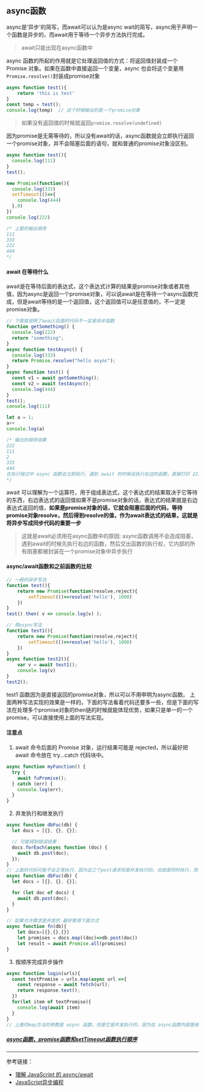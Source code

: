 ## async函数
async是'异步'的简写，而await可以认为是async wait的简写，async用于声明一个函数是异步的，而await用于等待一个异步方法执行完成。
> await只能出现在async函数中

async 函数的所起的作用就是它处理返回值的方式：将返回值封装成一个 Promise 对象。如果在函数中直接返回一个变量，async 也会将这个变量用 `Promise.resolve()`封装成promise对象
```js
async function test(){
    return 'this is test'
}
const temp = test();
console.log(temp)  // 这个时候输出的是一个promise对象
```
> 如果没有返回值的时候就返回`promise.resolve(undefined)`

因为promise是无需等待的，所以没有await的话，async函数就会立即执行返回一个promise对象，并不会阻塞后面的语句，就和普通的promise对象没区别。
```js
async function test(){
  console.log(111)
}
test();

new Promise(function(){
  console.log(333)
  setTimeout(()=>{
    console.log(444)
  },0)
})
console.log(222)

/* 上面的输出顺序
111
333
222
444
*/
```

#### await 在等待什么
await是在等待后面的表达式，这个表达式计算的结果是promise对象或者其他值，因为async是返回一个promise对象，可以说await是在等待一个async函数完成，但是await等待的是一个返回值，这个返回值可以是任意值的，不一定是promise对象。
```js
// 下面就说明了await后面的代码不一定是异步函数
function getSomething() {
  console.log(222)
  return "something";
}
async function testAsync() {
  console.log(333)
  return Promise.resolve("hello async");
}
async function test() {
  const v1 = await getSomething();
  const v2 = await testAsync();
  console.log(444)
}
test();
console.log(111)

let a = 1;
a++
console.log(a)

/* 输出的顺序结果
222
111
2
333
444
在执行程过中 async 函数会立即执行，遇到 await 的时候会执行右边的函数，直接打印 222，然后在 await 处让出函数执行权，执行后续的同步代码 111、2，等同步代码执行完毕 在返回到 await 处执行后续的代码
*/
```

await 可以理解为一个运算符，用于组成表达式，这个表达式的结果取决于它等待的东西，右边表达式的返回值如果不是promise对象的话，表达式的结果就是右边表达式返回的值，**如果是promise对象的话，它就会阻塞后面的代码，等待promise对象resolve，然后得到resolve的值，作为await表达式的结果，这就是将异步写成同步代码的重要一步**

> 这就是await必须用在async函数中的原因: async函数调用不会造成阻塞，遇到await的时候先执行右边的函数，然后交出函数的执行权，它内部的所有阻塞都被封装在一个promise对象中异步执行


#### async/await函数和之前函数的比较
```js
// 一般的异步写法
function test(){
    return new Promise(function(resolve,reject){
        setTimeout(()=>resolve('hello'), 1000)
    })
}
test().then( v => console.log(v) );

// 用async写法
function test1(){
    return new Promise(function(resolve,reject){
        setTimeout(()=>resolve('hello'), 1000)
    })
}
async function test2(){
    var v = await test1();
    console.log(v)
}
test2();
```
test1 函数因为是直接返回的promise对象，所以可以不用申明为async函数。
上面两种写法实现的效果是一样的，下面的写法看着代码还要多一些，但是下面的写法在处理多个promise对象的then链的时候就能体现优势，如果只是单一的一个promise，可以直接使用上面的写法实现。

#### 注意点
1. await 命令后面的 Promise 对象，运行结果可能是 rejected，所以最好把 await 命令放在 try...catch 代码块中。
```js
async function myFunction() {
  try {
    await fuPromise();
  } catch (err) {
    console.log(err);
  }
}
```
2. 并发执行和继发执行
```js
async function dbFuc(db) {
  let docs = [{}, {}, {}];

  // 可能得到错误结果
  docs.forEach(async function (doc) {
    await db.post(doc);
  });
}
// 上面的代码可能不会正常执行，因为这三个post请求将是并发执行的，也就是同时执行，而不是继发执行的，需要使用下面这种写法
async function dbFuc(db) {
  let docs = [{}, {}, {}];

  for (let doc of docs) {
    await db.post(doc);
  }
}

// 如果也许需求是并发的 最好使用下面方式
async function fn(db){
    let docs=[{},{},{}]
    let promises = docs.map((doc)=>db.post(doc))
    let result = await Promise.all(promises)
}
```

3. 按顺序完成异步操作

```js
async function login(urls){
  const testPromise = urls.map(async url =>{
    const response = await fetch(url);
    return response.text();
  })
  for(let item of textPromise){
    console.log(await item)
  }
}
// 上面的map方法的参数是 async 函数，但是它是并发执行的，因为在 async函数内部是继发执行，外部不受影响，后面的for...of 循环内部使用了 await 因此实现了按顺序输出
```



##### [async函数、promise函数和setTimeout函数执行顺序](../accumulation/eventloop.md)

----
参考链接：
- [理解 JavaScript 的 async/await](https://segmentfault.com/a/1190000007535316)
- [JavaScript异步编程](https://mp.weixin.qq.com/s?__biz=MzUxMzcxMzE5Ng==&mid=2247489913&idx=1&sn=1871be99b1505ebddef0e6739c22c7dd&chksm=f951ac3ace26252ce604775aa5b088e755ec4db60239bd2f4cb75710b2bc1dc5f91069ced91a&mpshare=1&scene=24&srcid=&key=fc93c054c797e24a9825efe44e4162eb807b81e9e23def9ac5f9a48f69230bd5817458d62dc5485f10ea722dfb9a2fddbf7e9e48530a4237eb59bf7afdcf3b90af8b94748be8d5f608fc0dfaa235f0ff&ascene=14&uin=MTU0NjgxNDgyMQ%3D%3D&devicetype=Windows+10&version=62060739&lang=zh_CN&pass_ticket=1lWRrrcw1iDMHByhDO4Uq%2B9V3ZN4YJZRJD5CN3C778ntyYlhyqSgD16d9tzM2DFm)

